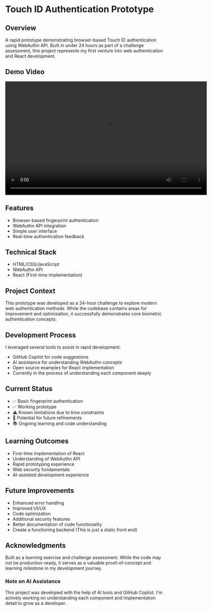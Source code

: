 # Touch ID Authentication Prototype

## Overview
A rapid prototype demonstrating browser-based Touch ID authentication using WebAuthn API. Built in under 24 hours as part of a challenge assessment, this project represents my first venture into web authentication and React development.

## Demo Video

<video width="640" height="360" controls>
  <source src="https://user-images.githubusercontent.com/183643741/411783464-798d3b3d-181d-41ee-82b4-e62d642544b0.mov" type="video/mp4">
</video>

## Features
- Browser-based fingerprint authentication
- WebAuthn API integration
- Simple user interface
- Real-time authentication feedback

## Technical Stack
- HTML/CSS/JavaScript
- WebAuthn API
- React (First-time implementation)

## Project Context
This prototype was developed as a 24-hour challenge to explore modern web authentication methods. While the codebase contains areas for improvement and optimization, it successfully demonstrates core biometric authentication concepts.

## Development Process
I leveraged several tools to assist in rapid development:
- GitHub Copilot for code suggestions
- AI assistance for understanding WebAuthn concepts
- Open source examples for React implementation
- Currently in the process of understanding each component deeply

## Current Status
- ✅ Basic fingerprint authentication
- ✅ Working prototype
- ⚠️ Known limitations due to time constraints
- 🔄 Potential for future refinements
- 📚 Ongoing learning and code understanding

## Learning Outcomes
- First-time implementation of React
- Understanding of WebAuthn API
- Rapid prototyping experience
- Web security fundamentals
- AI-assisted development experience

## Future Improvements
- Enhanced error handling
- Improved UI/UX
- Code optimization
- Additional security features
- Better documentation of code functionality
- Create a functioning backend (This is just a static front end)

## Acknowledgments
Built as a learning exercise and challenge assessment. While the code may not be production-ready, it serves as a valuable proof-of-concept and learning milestone in my development journey.

### Note on AI Assistance
This project was developed with the help of AI tools and GitHub Copilot. I'm actively working on understanding each component and implementation detail to grow as a developer.
